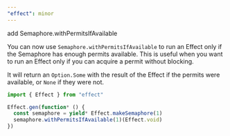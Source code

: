 ```yaml
---
"effect": minor
---
```


add Semaphore.withPermitsIfAvailable

You can now use `Semaphore.withPermitsIfAvailable` to run an Effect only if the
Semaphore has enough permits available. This is useful when you want to run an
Effect only if you can acquire a permit without blocking.

It will return an `Option.Some` with the result of the Effect if the permits were
available, or `None` if they were not.

```ts
import { Effect } from "effect"

Effect.gen(function* () {
  const semaphore = yield* Effect.makeSemaphore(1)
  semaphore.withPermitsIfAvailable(1)(Effect.void)
})
```
